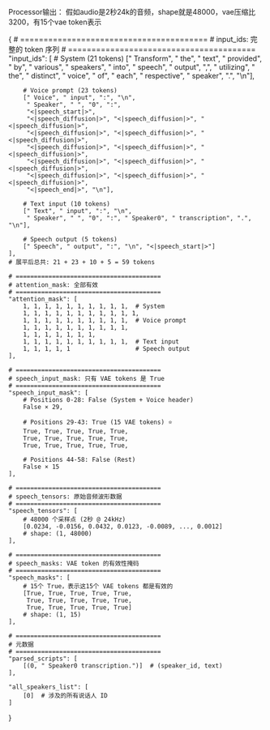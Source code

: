 Processor输出：
假如audio是2秒24k的音频，shape就是48000，vae压缩比3200，有15个vae token表示

{
    # ========================================
    # input_ids: 完整的 token 序列
    # ========================================
    "input_ids": [
        # System (21 tokens)
        [" Transform", " the", " text", " provided", " by", " various", 
         " speakers", " into", " speech", " output", ",", " utilizing", 
         " the", " distinct", " voice", " of", " each", " respective", 
         " speaker", ".", "\n"],
        
        # Voice prompt (23 tokens)
        [" Voice", " input", ":", "\n",
         " Speaker", " ", "0", ":",
         "<|speech_start|>",
         "<|speech_diffusion|>", "<|speech_diffusion|>", "<|speech_diffusion|>",
         "<|speech_diffusion|>", "<|speech_diffusion|>", "<|speech_diffusion|>",
         "<|speech_diffusion|>", "<|speech_diffusion|>", "<|speech_diffusion|>",
         "<|speech_diffusion|>", "<|speech_diffusion|>", "<|speech_diffusion|>",
         "<|speech_diffusion|>", "<|speech_diffusion|>", "<|speech_diffusion|>",
         "<|speech_end|>", "\n"],
        
        # Text input (10 tokens)
        [" Text", " input", ":", "\n",
         " Speaker", " ", "0", ":", " Speaker0", " transcription", ".", "\n"],
        
        # Speech output (5 tokens)
        [" Speech", " output", ":", "\n", "<|speech_start|>"]
    ],
    # 展平后总共: 21 + 23 + 10 + 5 = 59 tokens
    
    # ========================================
    # attention_mask: 全部有效
    # ========================================
    "attention_mask": [
        1, 1, 1, 1, 1, 1, 1, 1, 1, 1,  # System
        1, 1, 1, 1, 1, 1, 1, 1, 1, 1, 1,
        1, 1, 1, 1, 1, 1, 1, 1, 1, 1,  # Voice prompt
        1, 1, 1, 1, 1, 1, 1, 1, 1, 1,
        1, 1, 1, 1, 1, 1, 1,
        1, 1, 1, 1, 1, 1, 1, 1, 1, 1,  # Text input
        1, 1, 1, 1, 1                  # Speech output
    ],
    
    # ========================================
    # speech_input_mask: 只有 VAE tokens 是 True
    # ========================================
    "speech_input_mask": [
        # Positions 0-28: False (System + Voice header)
        False × 29,
        
        # Positions 29-43: True (15 VAE tokens) ⭐
        True, True, True, True, True,
        True, True, True, True, True,
        True, True, True, True, True,
        
        # Positions 44-58: False (Rest)
        False × 15
    ],
    
    # ========================================
    # speech_tensors: 原始音频波形数据
    # ========================================
    "speech_tensors": [
        # 48000 个采样点 (2秒 @ 24kHz)
        [0.0234, -0.0156, 0.0432, 0.0123, -0.0089, ..., 0.0012]
        # shape: (1, 48000)
    ],
    
    # ========================================
    # speech_masks: VAE token 的有效性掩码
    # ========================================
    "speech_masks": [
        # 15个 True，表示这15个 VAE tokens 都是有效的
        [True, True, True, True, True,
         True, True, True, True, True,
         True, True, True, True, True]
        # shape: (1, 15)
    ],
    
    # ========================================
    # 元数据
    # ========================================
    "parsed_scripts": [
        [(0, " Speaker0 transcription.")]  # (speaker_id, text)
    ],
    
    "all_speakers_list": [
        [0]  # 涉及的所有说话人 ID
    ]
}
